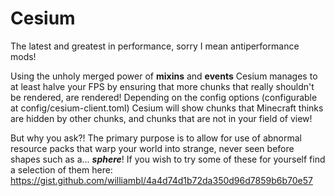 # Cesium
The latest and greatest in performance, sorry I mean antiperformance mods!

Using the unholy merged power of **mixins** and **events** Cesium manages to at least halve your FPS by ensuring that more chunks that really shouldn't be rendered, are rendered! Depending on the config options (configurable at config/cesium-client.toml) Cesium will show chunks that Minecraft thinks are hidden by other chunks, and chunks that are not in your field of view!


But why you ask?!
The primary purpose is to allow for use of abnormal resource packs that warp your world into strange, never seen before shapes such as a... ***sphere***!
If you wish to try some of these for yourself find a selection of them here: https://gist.github.com/williambl/4a4d74d1b72da350d96d7859b6b70e57
